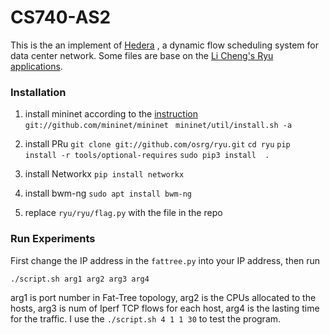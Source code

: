 # CS740-AS2

This is the an implement of [Hedera](https://www.usenix.org/legacy/event/nsdi10/tech/full_papers/al-fares.pdf) , a dynamic flow scheduling system for data center network. Some files are base on the [Li Cheng's Ryu applications](https://github.com/muzixing/ryu/tree/master/ryu/app).
### Installation
1. install mininet according to the [instruction](http://mininet.org/download/)
	`` git://github.com/mininet/mininet ``
	`` mininet/util/install.sh -a``
	
2. install PRu 
``git clone git://github.com/osrg/ryu.git``
``cd ryu``
``pip install -r tools/optional-requires``
``sudo pip3 install  .``
3. install Networkx
``pip install networkx``
4. install bwm-ng
``sudo apt install bwm-ng``

5. replace ``ryu/ryu/flag.py`` with the file in the repo
### Run Experiments
First change the IP address in the ``fattree.py`` into your IP address, then run
```
./script.sh arg1 arg2 arg3 arg4
```
arg1 is port number in Fat-Tree topology, arg2 is the CPUs allocated to the hosts, arg3 is num of  Iperf TCP flows for each host, arg4 is the lasting time for the traffic. I use the ``./script.sh 4 1 1 30`` to test the program.
